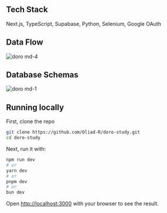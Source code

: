 ## Tech Stack
Next.js, TypeScript, Supabase, Python, Selenium, Google OAuth

## Data Flow
![doro md-4](https://github.com/user-attachments/assets/9ec3d043-76c1-4612-bedc-212b27f9adf7)

## Database Schemas
![doro md-1](https://github.com/user-attachments/assets/75ab9728-297d-4386-b2d3-d83ec8a85ef0)

## Running locally
First, clone the repo
```bash
git clone https://github.com/Oliad-R/doro-study.git
cd doro-study
```
Next, run it with:
```bash
npm run dev
# or
yarn dev
# or
pnpm dev
# or
bun dev
```

Open [http://localhost:3000](http://localhost:3000) with your browser to see the result.
